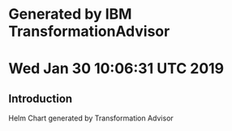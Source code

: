 # Generated by IBM TransformationAdvisor
# Wed Jan 30 10:06:31 UTC 2019
## Introduction

Helm Chart generated by Transformation Advisor
